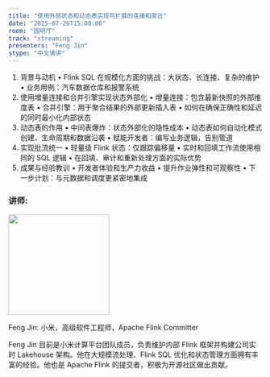 ```yaml
---
title: "使用外部状态和动态表实现可扩展的连接和聚合"
date: "2025-07-26T15:00:00"
room: "圆明厅"
track: "streaming"
presenters: "Feng Jin"
stype: "中文演讲"
---
```


1. 背景与动机
  • Flink SQL 在规模化方面的挑战：大状态、长连接、复杂的维护
  • 业务用例：汽车数据仓库和报警系统
2. 使用增量连接和合并引擎实现状态外部化
  • 增量连接：包含最新快照的外部维度表
  • 合并引擎：用于聚合结果的外部更新插入表
  • 如何在确保正确性和延迟的同时最小化内部状态
3. 动态表的作用
  • 中间表爆炸：状态外部化的隐性成本
  • 动态表如何自动化模式创建、生命周期和数据沿袭
  • 赋能开发者：编写业务逻辑，告别管道
4. 实现批流统一
  • 轻量级 Flink 状态：仅跟踪偏移量
  • 实时和回填工作流使用相同的 SQL 逻辑
  • 在回填、审计和重新处理方面的实际优势
5. 成果与经验教训
  • 开发者体验和生产力收益
  • 提升作业弹性和可观察性
  • 下一步计划：与元数据和调度更紧密地集成

### 讲师:

<img src="https://sessionize.com/image/849a-400o400o1-JY6LVQLecrGWcQHMZZkw7V.jpg" width="200" /><br/>

Feng Jin: 小米，高级软件工程师，Apache Flink Committer

Feng Jin 目前是小米计算平台团队成员，负责维护内部 Flink 框架并构建公司实时 Lakehouse 架构。他在大规模流处理、Flink SQL 优化和状态管理方面拥有丰富的经验。他也是 Apache Flink 的提交者，积极为开源社区做出贡献。